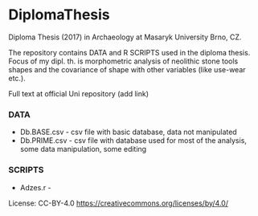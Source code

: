 # DiplomaThesis
Diploma Thesis (2017) in Archaeology at Masaryk University Brno, CZ.

The repository contains DATA and R SCRIPTS used in the diploma thesis.
Focus of my dipl. th. is morphometric analysis of neolithic stone tools shapes and 
the covariance of shape with other variables (like use-wear etc.).

Full text at official Uni repository (add link)

### DATA

+ Db.BASE.csv - csv file with basic database, data not manipulated
+ Db.PRIME.csv - csv file with database used for most of the analysis, some data manipulation, some editing

### SCRIPTS

+ Adzes.r - 

License: CC-BY-4.0
https://creativecommons.org/licenses/by/4.0/
